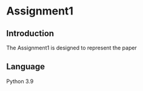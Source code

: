 # Assignment1
## Introduction
The Assignment1 is designed to represent the paper <XXXXX>
## Language
  Python 3.9
  
